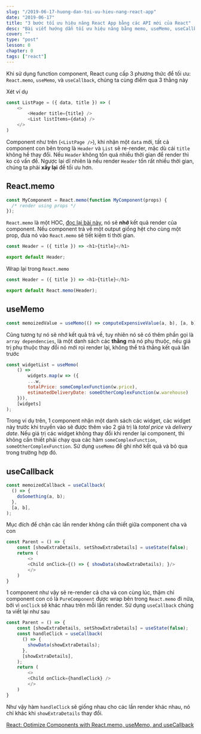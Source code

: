 ```yaml
---
slug: "/2019-06-17-huong-dan-toi-uu-hieu-nang-react-app"
date: "2019-06-17"
title: "3 bước tối ưu hiệu năng React App bằng các API mới của React"
desc: "Bài viết hướng dẫn tối ưu hiệu năng bằng memo, useMemo, useCallback"
cover: ""
type: "post"
lesson: 0
chapter: 0
tags: ["react"]
---
```



Khi sử dụng function component, React cung cấp 3 phương thức để tối ưu: `React.memo`, `useMemo`, và `useCallback`, chúng ta cùng điểm qua 3 thằng này

Xét ví dụ

```js
const ListPage = ({ data, title }) => (
    <>
        <Header title={title} />
        <List listItems={data} />
    </>
)
```

Component như trên (`<ListPage />`), khi nhận một `data` mới, tất cả component con bên trong là `Header` và `List` sẽ re-render, mặc dù cái `title` không hề thay đổi. Nếu `Header` không tốn quá nhiều thời gian để render thì ko có vấn đề. Ngược lại dĩ nhiên là nếu render `Header` tốn rất nhiều thời gian, chúng ta phải **xây lại** để tối ưu hơn.

## React.memo

```js
const MyComponent = React.memo(function MyComponent(props) {
  /* render using props */
});
```

`React.memo` là một HOC, [đọc lại bài này](https://luubinhan.github.io/blog/2018-11-04-gioi-thieu-react-memo-moi-trong-react-16), nó sẽ **nhớ** kết quả render của component. Nếu component trả về một output giống hệt cho cùng một prop, đưa nó vào `React.memo` sẽ tiết kiệm tí thời gian.

```js
const Header = ({ title }) => <h1>{title}</h1>

export default Header;
```

Wrap lại trong `React.memo`

```js
const Header = ({ title }) => <h1>{title}</h1>

export default React.memo(Header);
```

## useMemo

```js
const memoizedValue = useMemo(() => computeExpensiveValue(a, b), [a, b]);
```

Cũng tương tự nó sẽ nhớ kết quả trả về, tuy nhiên nó sẽ có thêm phần gọi là `array dependencies`, là một danh sách các **thằng** mà nó phụ thuộc, nếu giá trị phụ thuộc thay đổi nó mới rọi render lại, không thể trả thẳng kết quả lần trước


```js
const widgetList = useMemo(
    () => 
        widgets.map(w => ({
        ...w,
        totalPrice: someComplexFunction(w.price),
        estimatedDeliveryDate: someOtherComplexFunction(w.warehouse)
    })),
    [widgets]
);
```

Trong ví dụ trên, 1 component nhận một danh sách các widget, các widget này trước khi truyền vào sẽ được thêm vào 2 giá trị là *total price* và *delivery date*. Nếu giá trị các widget không thay đổi khi render lại component, thì không cần thiết phải chạy qua các hàm `someComplexFunction`, `someOtherComplexFunction`. Sử dụng `useMemo` để ghi nhớ kết quả và bỏ qua trong trường hợp đó.

## useCallback

```js
const memoizedCallback = useCallback(
  () => {
    doSomething(a, b);
  },
  [a, b],
);
```

Mục đích để chặn các lần render không cần thiết giữa component cha và con

```js
const Parent = () => {
    const [showExtraDetails, setShowExtraDetails] = useState(false);
    return (
        <>
        <Child onClick={() => { showData(showExtraDetails); }/>
        </>
    )
}
```

1 component như vậy sẽ re-render cả cha và con cùng lúc, thậm chí component con có là `PureComponent` được wrap bên trong `React.memo` đi nữa, bởi vì `onClick` sẽ khác nhau trên mỗi lần render. Sử dụng `useCallback` chúng ta viết lại như sau

```js
const Parent = () => {
    const [showExtraDetails, setShowExtraDetails] = useState(false);
    const handleClick = useCallback(
      () => {
        showData(showExtraDetails);
      },
      [showExtraDetails],
    );
    return (
        <>
        <Child onClick={handleClick} />
        </>
    )
}
```

Như vậy hàm `handleClick` sẽ giống nhau cho các lần render khác nhau, nó chỉ khác khi `showExtraDetails` thay đổi.


<a target="_blank" rel="noopener noreferrer" href="https://headway.io/blog/react-optimize-components-memo-usememo-usecallback">React: Optimize Components with React.memo, useMemo, and useCallback</a>